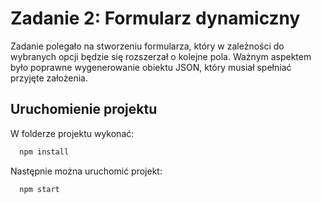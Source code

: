 # Zadanie 2: Formularz dynamiczny

Zadanie polegało na stworzeniu formularza, który w zależności do wybranych opcji będzie się rozszerzał o kolejne pola. Ważnym aspektem było poprawne wygenerowanie obiektu JSON, który musiał spełniać przyjęte założenia.


## Uruchomienie projektu

W folderze projektu wykonać:

```bash
  npm install
```

Następnie można uruchomić projekt:

```bash
  npm start
```
